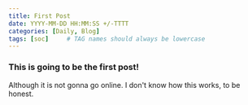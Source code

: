 ```yaml
---
title: First Post
date: YYYY-MM-DD HH:MM:SS +/-TTTT
categories: [Daily, Blog]
tags: [soc]     # TAG names should always be lowercase
---
```


### This is going to be the first post!

Although it is not gonna go online.
I don't know how this works, to be honest.